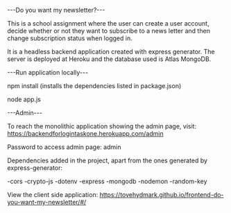---Do you want my newsletter?---

This is a school assignment where the user can create a user account, decide whether or not they want to subscribe to a news letter and then change subscription status when logged in.


It is a headless backend application created with express generator. The server is deployed at Heroku and the database used is Atlas MongoDB.

---Run application locally---

npm install (installs the dependencies listed in package.json)

node app.js



---Admin---

To reach the monolithic application showing the admin page, visit:
https://backendforlogintaskone.herokuapp.com/admin

Password to access admin page: admin

Dependencies added in the project, apart from the ones generated by express-generator:

-cors
-crypto-js
-dotenv
-express
-mongodb
-nodemon
-random-key

View the client side application:
https://tovehydmark.github.io/frontend-do-you-want-my-newsletter/#/
